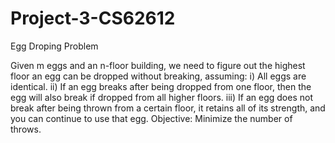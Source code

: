# Project-3-CS62612
Egg Droping Problem

Given m eggs and an n-floor building, we need to figure out the highest floor an egg can be dropped without breaking, assuming: i) All eggs are identical. ii) If an egg breaks after being dropped from one floor, then the egg will also break if dropped from all higher floors. iii) If an egg does not break after being thrown from a certain floor, it retains all of its strength, and you can continue to use that egg. 
Objective: Minimize the number of throws. 
 
